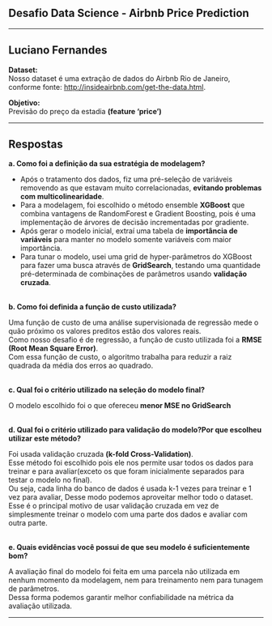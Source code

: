 ## **Desafio Data Science - Airbnb Price Prediction**
___

## Luciano Fernandes
**Dataset:**<br> 
Nosso dataset é uma extração de dados do Airbnb Rio de
Janeiro, conforme fonte:
http://insideairbnb.com/get-the-data.html.
    
**Objetivo:**<br> 
Previsão do preço da estadia **(feature ‘price’)**
___
## Respostas
**a. Como foi a definição da sua estratégia de modelagem?**<br>

- Após o tratamento dos dados, fiz uma pré-seleção de variáveis removendo as que estavam muito correlacionadas, **evitando problemas com multicolinearidade**.
- Para a modelagem, foi escolhido o método ensemble **XGBoost** que combina vantagens de RandomForest e Gradient Boosting, pois é uma implementação de árvores de decisão incrementadas por gradiente.
- Após gerar o modelo inicial, extraí uma tabela de **importância de variáveis** para manter no modelo somente variáveis com maior importância.
- Para tunar o modelo, usei uma grid de hyper-parâmetros do XGBoost para fazer uma busca através de **GridSearch**, testando uma quantidade pré-determinada de combinações de parâmetros usando **validação cruzada**.
<br><br>

**b. Como foi definida a função de custo utilizada?**<br>

Uma função de custo de uma análise supervisionada de regressão mede o quão próximo os valores preditos estão dos valores reais.<br>
Como nosso desafio é de regressão, a função de custo utilizada foi a **RMSE (Root Mean Square Error)**.<br> 
Com essa função de custo, o algoritmo trabalha para reduzir a raiz quadrada da média dos erros ao quadrado.
<br><br>

**c. Qual foi o critério utilizado na seleção do modelo final?**<br>

O modelo escolhido foi o que ofereceu **menor MSE no GridSearch**
<br><br>

**d. Qual foi o critério utilizado para validação do modelo?Por que escolheu utilizar este método?**<br>

Foi usada validação cruzada **(k-fold Cross-Validation)**.<br>
Esse método foi escolhido pois ele nos permite usar todos os dados para treinar e para avaliar(exceto os que foram inicialmente separados para testar o modelo no final).<br>
Ou seja, cada linha do banco de dados é usada k-1 vezes para treinar e 1 vez para avaliar, Desse modo podemos aproveitar melhor todo o dataset.<br>
Esse é o principal motivo de usar validação cruzada em vez de simplesmente treinar o modelo com uma parte dos dados e avaliar com outra parte.
<br><br>

**e. Quais evidências você possui de que seu modelo é suficientemente bom?**<br>

A avaliação final do modelo foi feita em uma parcela não utilizada em nenhum momento da modelagem, nem para treinamento nem para tunagem de parâmetros.<br>
Dessa forma podemos garantir melhor confiabilidade na métrica da avaliação utilizada.
___
